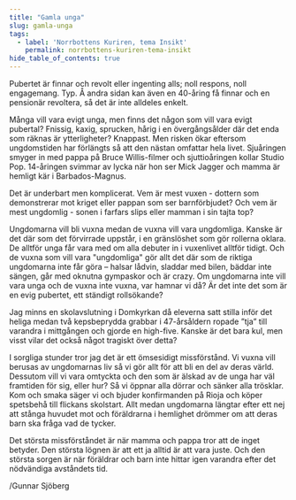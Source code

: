 ```yaml
---
title: "Gamla unga"
slug: gamla-unga
tags:
  - label: 'Norrbottens Kuriren, tema Insikt'
    permalink: norrbottens-kuriren-tema-insikt
hide_table_of_contents: true
---
```

Pubertet är finnar och revolt eller ingenting alls; noll respons, noll engagemang. Typ. Å andra sidan kan även en 40-åring få finnar och en pensionär revoltera, så det är inte alldeles enkelt.

<!--truncate-->

Många vill vara evigt unga, men finns det någon som vill vara evigt pubertal? Fnissig, kaxig, sprucken, hårig i en övergångsålder där det enda som räknas är ytterligheter? Knappast. Men risken ökar eftersom ungdomstiden har förlängts så att den nästan omfattar hela livet. Sjuåringen smyger in med pappa på Bruce Willis-filmer och sjuttioåringen kollar Studio Pop. 14-åringen svimmar av lycka när hon ser Mick Jagger och mamma är hemligt kär i Barbados-Magnus. 

Det är underbart men komplicerat. Vem är mest vuxen - dottern som demonstrerar mot kriget eller pappan som ser barnförbjudet? Och vem är mest ungdomlig - sonen i farfars slips eller mamman i sin tajta top?

Ungdomarna vill bli vuxna medan de vuxna vill vara ungdomliga. Kanske är det där som det förvirrade uppstår, i en gränslöshet som gör rollerna oklara. De alltför unga får vara med om alla debuter in i vuxenlivet alltför tidigt. Och de vuxna som vill vara "ungdomliga" gör allt det där som de riktiga ungdomarna inte får göra – halsar lådvin, sladdar med bilen, bäddar inte sängen, går med oknutna gympaskor och är crazy. Om ungdomarna inte vill vara unga och de vuxna inte vuxna, var hamnar vi då? Är det inte det som är en evig pubertet, ett ständigt rollsökande? 

Jag minns en skolavslutning i Domkyrkan då eleverna satt stilla inför det heliga medan två kepsbeprydda grabbar i 47-årsåldern ropade ”tja” till varandra i mittgången och gjorde en high-five. Kanske är det bara kul, men visst vilar det också något tragiskt över detta? 

I sorgliga stunder tror jag det är ett ömsesidigt missförstånd. Vi vuxna vill berusas av ungdomarnas liv så vi gör allt för att bli en del av deras värld. Dessutom vill vi vara omtyckta och den som är älskad av de unga har väl framtiden för sig, eller hur? Så vi öppnar alla dörrar och sänker alla trösklar. Kom och smaka säger vi och bjuder konfirmanden på Rioja och köper spetsbehå till flickans skolstart. Allt medan ungdomarna längtar efter ett nej att stånga huvudet mot och föräldrarna i hemlighet drömmer om att deras barn ska fråga vad de tycker.

Det största missförståndet är när mamma och pappa tror att de inget betyder. Den största lögnen är att ett ja alltid är att vara juste. Och den största sorgen är när föräldrar och barn inte hittar igen varandra efter det nödvändiga avståndets tid. 

/Gunnar Sjöberg

